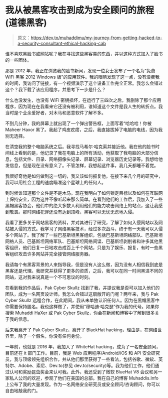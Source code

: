 # 我从被黑客攻击到成为安全顾问的旅程(道德黑客)

> 原文：<https://dev.to/muhaddimu/my-journey-from-getting-hacked-to-a-security-consultant-ethical-hacking-cab>

谁不喜欢黑脸书或网站呢？我在寻找这些黑客类的东西，并以这种方式加入了脸书的一些团体。

那是 2012 年，我正在浏览我的脸书新闻，发现一位女士发布了一个名为“免费 WiFi 黑客 2012 Windows 版”的应用软件。我的眼睛发现了这一点，没有浪费我的时间，我访问了链接，有一个视频演示了这个设备工作完全正常。我怎么会错过这个？我下载了该应用程序，并思考下一步是什么？

什么也没发生，也没有 WiFi 密钥损坏，在运行了三四次之后，我删除了那个应用程序，因为现在在我看来它还没有被利用，谁知道这个文件是我人生的转折点。我当时是个业余爱好者，对木马和恶意软件了解不多。

不到几分钟，我的屏幕上就出现了一个弹出警告框，上面写着“哈哈哈！你被 Maheer Haxor 黑了。我起了鸡皮疙瘩，之后，我直接拔掉了电脑的电线，因为我别无选择。

在清空我的整个电脑系统之后。我寻找马希尔·哈克索并接近他。我在他的脸书时间线上看到的是，他记录了我在电脑上的所有活动，他获取了我电脑的大部分信息，包括文件、目录、网络摄像头记录、屏幕记录、浏览器历史记录等。我想给他发信息，但是现在没有意义了。不管怎样，我想起这件事，我几天都睡不着觉。

我很好奇他是如何做到这一切的，我又该如何报复他。在接下来几个月的研究中，我可以用社会工程的速度瞄准这个星球上的任何人。

到时候谁知道那个文件是不是木马。现在我明白了如何锁定目标以及如何在互联网上保持安全，因为这并不像听起来那么简单。在看到他们的工作后，我加入了一些黑帽黑客协会，他们中的绝大多数人利用他们的能力攻击网络上的站点，这让我感到敬畏。那时网络犯罪还没有达到顶峰，黑客可以无忧无虑地入侵。

我看了更多关于网站黑客的资料，并对其进行了研究，了解了如何入侵网站以及网站被入侵的方式。我学习了网络黑客技术，经过多次战斗，终于有一天我可以入侵多个网站了。我了解了一些巴基斯坦黑客组织，包括巴基斯坦网络部队、巴基斯坦网络人员、巴基斯坦网络军队、巴基斯坦网络间谍、巴基斯坦剥削者和许多其他黑客组织，他们日复一日地攻击成百上千个网站，只是为了娱乐、报复，有时一些黑客组织攻击许多网站并完全接管网络服务器。

我请每个有黑客背景的人来指导我，但是没有人这么做，因为没有人相信我到底是黑客还是代理。我研究并获得了更多的资质，之后，我可以在同一时间黑进不同的网站，这对我来说真是一个不可思议的时刻。

在看到我的作品后，Pak Cyber Skullz 找到了我，并提议我是否可以加入他们的团队，成为一名网页设计师。我怎么会错过这扇敞开的门呢？两年来，我与 Pak Cyber Skullz 远程合作，在此期间，我从未单独认识任何人。因为在黑帽黑客中你需要保持匿名。我也这样做了，并使用“穆哈迪·哈克瑟”作为我的代号。如果你搜索 Muhaddi HaXer 或 Pak Cyber Skullz，你会在新闻和博客中了解到很多关于我的信息。

后来我离开了 Pak Cyber Skullz，离开了 BlackHat hacking，理由是，在网络世界里，除了一个假名，你没有任何身份。

一年前，也就是 2016 年，我加入了 WhiteHat hacking，成为了一名安全顾问，目前还在 it 部门工作。目前，我是 Web 应用程序/Android/iOS 和 API 安全研究员，我与顶级领先组织合作，并从他们那里获得了一些看法，包括谷歌、微软、英特尔、Adobe、索尼、Dev.to(参见 dev.to/security)等。我为他们工作，他们通过认可和奖励昆虫奖金来认可我。此外，我还受到了微软 BlueHat V8 会议和另一家私人公司的欢迎，参观了他们在美国的总部。我在自己的博客 Muhaddis.Info 上公布了我的大量发现。作为一名网络安全研究员或安全顾问/咨询顾问，你可以自由地敲我的门。